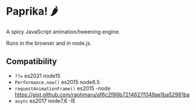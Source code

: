 # Paprika! 🌶
A spicy JavaScript animation/tweening engine.

Runs in the browser and in node.js.

## Compatibility
+ `??=` es2021 node15
+ `Performance.now()` es2015 node8.5
+ `requestAnimationFrame()` es2015 -node  
  https://gist.github.com/raohmaru/af6c2f86b7214627f049ae1ba52981ba
+ `async` es2017 node7.6 -IE